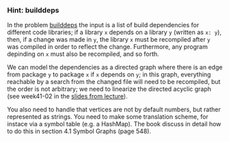### Hint: builddeps

In the problem [builddeps](https://uib.kattis.com/problems/builddeps)
the input is a list of build dependencies for different code libraries; if 
a library `x` depends on a library `y` (written as `x: y`), then, if a change
was made in `y`, the library `x` must be recompiled after `y` was compiled in
order to reflect the change. Furthermore, any program depinding on `x` must
also be recompiled, and so forth.

We can model the dependencies as a directed graph where there is an edge from
package `y` to package `x` if `x` depends on `y`; in this graph, everything 
reachable by a search from the changed file will need to be recompiled, but
the order is not arbitrary; we need to linearize the directed acyclic graph
(see week41-02 in the [slides from lecture](https://mitt.uib.no/courses/12780/files/folder/lecturenotes)).

You also need to handle that vertices are not by default numbers, but rather represented as strings. You
need to make some translation scheme, for instace via a symbol table (e.g. a HashMap).
The book discuss in detail how to do this in section 4.1 Symbol Graphs (page 548).
